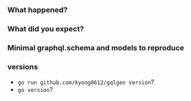 ### What happened?

### What did you expect?

### Minimal graphql.schema and models to reproduce

### versions

- `go run github.com/kyong0612/gqlgen version`?
- `go version`?
